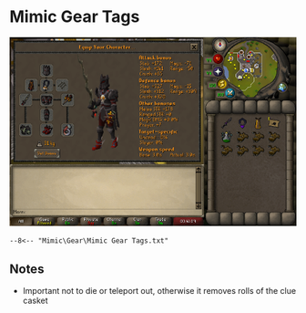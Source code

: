 # Mimic Gear Tags

![Mimic Gear](../images/Mimic%20Gear.png)

``` title=""
--8<-- "Mimic\Gear\Mimic Gear Tags.txt"
```

## Notes
- Important not to die or teleport out, otherwise it removes rolls of the clue casket